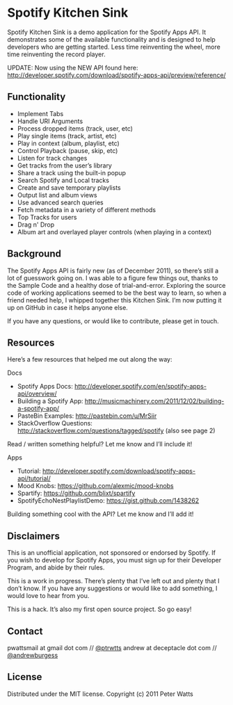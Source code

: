# Spotify Kitchen Sink

Spotify Kitchen Sink is a demo application for the Spotify Apps API. It demonstrates some of the available functionality and is designed to help developers who are getting started. Less time reinventing the wheel, more time reinventing the record player.

UPDATE: Now using the NEW API found here: http://developer.spotify.com/download/spotify-apps-api/preview/reference/

## Functionality

* Implement Tabs
* Handle URI Arguments
* Process dropped items (track, user, etc)
* Play single items (track, artist, etc)
* Play in context (album, playlist, etc)
* Control Playback (pause, skip, etc)
* Listen for track changes
* Get tracks from the user’s library
* Share a track using the built-in popup
* Search Spotify and Local tracks
* Create and save temporary playlists
* Output list and album views
* Use advanced search queries
* Fetch metadata in a variety of different methods
* Top Tracks for users
* Drag n' Drop
* Album art and overlayed player controls (when playing in a context)


## Background

The Spotify Apps API is fairly new (as of December 2011), so there’s still a lot of guesswork going on. I was able to a figure few things out, thanks to the Sample Code and a healthy dose of trial-and-error. Exploring the source code of working applications seemed to be the best way to learn, so when a friend needed help, I whipped together this Kitchen Sink. I’m now putting it up on GitHub in case it helps anyone else.

If you have any questions, or would like to contribute, please get in touch. 


## Resources

Here’s a few resources that helped me out along the way:

Docs

* Spotify Apps Docs: http://developer.spotify.com/en/spotify-apps-api/overview/
* Building a Spotify App: http://musicmachinery.com/2011/12/02/building-a-spotify-app/
* PasteBin Examples: http://pastebin.com/u/MrSiir
* StackOverflow Questions: http://stackoverflow.com/questions/tagged/spotify (also see page 2)

Read / written something helpful? Let me know and I’ll include it!

Apps

* Tutorial: http://developer.spotify.com/download/spotify-apps-api/tutorial/
* Mood Knobs: https://github.com/alexmic/mood-knobs
* Spartify: https://github.com/blixt/spartify
* SpotifyEchoNestPlaylistDemo: https://gist.github.com/1438262

Building something cool with the API? Let me know and I’ll add it!


## Disclaimers

This is an unofficial application, not sponsored or endorsed by Spotify. If you wish to develop for Spotify Apps, you must sign up for their Developer Program, and abide by their rules.

This is a work in progress. There’s plenty that I’ve left out and plenty that I don’t know. If you have any suggestions or would like to add something, I would love to hear from you. 

This is a hack. It’s also my first open source project. So go easy!


## Contact

pwattsmail at gmail dot com // [@ptrwtts](http://twitter.com/ptrwtts)
andrew at deceptacle dot com // [@andrewburgess](http://twitter.com/andrewburgess)


## License

Distributed under the MIT license. Copyright (c) 2011 Peter Watts